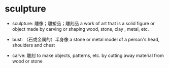 # sculpture

- sculpture: 雕像；雕塑品；雕刻品 a work of art that is a solid figure or object made by carving or shaping wood, stone, clay , metal, etc.

- bust: （石或金属的）半身像 a stone or metal model of a person's head, shoulders and chest

- carve: 雕刻 to make objects, patterns, etc. by cutting away material from wood or stone

